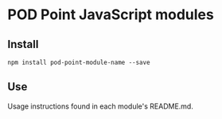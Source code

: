 # POD Point JavaScript modules

## Install

    npm install pod-point-module-name --save

## Use

Usage instructions found in each module's README.md.